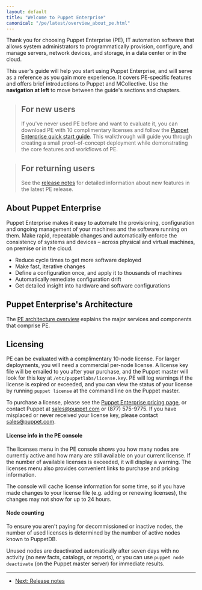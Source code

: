 ```yaml
---
layout: default
title: "Welcome to Puppet Enterprise"
canonical: "/pe/latest/overview_about_pe.html"
---
```



Thank you for choosing Puppet Enterprise (PE), IT automation software that allows system administrators to programmatically provision, configure, and manage servers, network devices, and storage, in a data center or in the cloud.

This user's guide will help you start using Puppet Enterprise, and will serve as a reference as you gain more experience. It covers PE-specific features and offers brief introductions to Puppet and MCollective. Use the **navigation at left** to move between the guide's sections and chapters.

> For new users
> -----
>
> If you've never used PE before and want to evaluate it, you can download PE with 10 complimentary licenses and follow the [Puppet Enterprise quick start guide](./quick_start.html). This walkthrough will guide you through creating a small proof-of-concept deployment while demonstrating the core features and workflows of PE.

> For returning users
> -----
>
> See the [release notes](./release_notes.html) for detailed information about new features in the latest PE release.

About Puppet Enterprise
-----

Puppet Enterprise makes it easy to automate the provisioning, configuration and ongoing management of your machines and the software running on them. Make rapid, repeatable changes and automatically enforce the consistency of systems and devices – across physical and virtual machines, on premise or in the cloud.

- Reduce cycle times to get more software deployed
- Make fast, iterative changes
- Define a configuration once, and apply it to thousands of machines
- Automatically remediate configuration drift
- Get detailed insight into hardware and software configurations

Puppet Enterprise's Architecture
-----

The [PE architecture overview](./pe_architecture_overview.html) explains the major services and components that comprise PE.


Licensing
-----

PE can be evaluated with a complimentary 10-node license. For larger deployments, you will need a commercial per-node license. A license key file will be emailed to you after your purchase, and the Puppet master will look for this key at `/etc/puppetlabs/license.key`. PE will log warnings if the license is expired or exceeded, and you can view the status of your license by running `puppet license` at the command line on the Puppet master.

To purchase a license, please see the [Puppet Enterprise pricing page](https://puppet.com/product/pricing), or contact Puppet at <sales@puppet.com> or (877) 575-9775. If you have misplaced or never received your license key, please contact <sales@puppet.com>.

#### License info in the PE console

The licenses menu in the PE console shows you how many nodes are currently active and how many are still available on your current license. If the number of available licenses is exceeded, it will display a warning. The licenses menu also provides convenient links to purchase and pricing information.

The console will cache license information for some time, so if you have made changes to your license file (e.g. adding or renewing licenses), the changes may not show for up to 24 hours.

#### Node counting

To ensure you aren't paying for decommissioned or inactive nodes, the number of used licenses is determined by the number of active nodes known to PuppetDB.

Unused nodes are deactivated automatically after seven days with no activity (no new facts, catalogs, or reports), or you can use `puppet node deactivate` (on the Puppet master server) for immediate results.


* * *

- [Next: Release notes](./release_notes.html)
